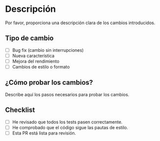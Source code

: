 # Descripción
Por favor, proporciona una descripción clara de los cambios introducidos.

## Tipo de cambio
- [ ] Bug fix (cambio sin interrupciones)
- [ ] Nueva característica
- [ ] Mejora del rendimiento
- [ ] Cambios de estilo o formato

## ¿Cómo probar los cambios?
Describe aquí los pasos necesarios para probar los cambios.

## Checklist
- [ ] He revisado que todos los tests pasen correctamente.
- [ ] He comprobado que el código sigue las pautas de estilo.
- [ ] Esta PR está lista para revisión.
